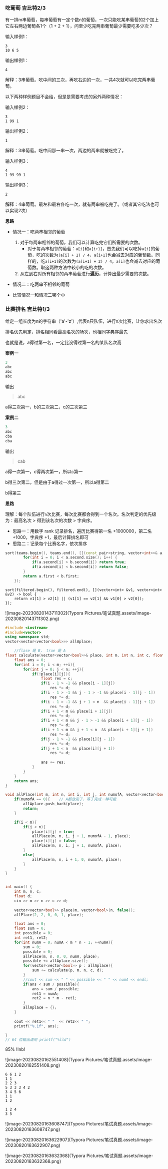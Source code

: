 ### 吃葡萄 吉比特2/3

有一排m串葡萄，每串葡萄有一定个数n的葡萄，一次只能吃某串葡萄的2个加上它左右两边葡萄各1个（1 + 2 + 1），问至少吃完两串葡萄最少需要吃多少次？

输入样例1：

```
3
10 6 5
```

输出样例1：

```
4
```

解释：3串葡萄。吃中间的三次，再吃右边的一次，一共4次就可以吃完两串葡萄。

以下两种样例题目不会给，但是是需要考虑的另外两种情况：

输入样例2：

```
3
1 99 1
```

输出样例2：

```
1
```

解释：3串葡萄。吃中间那一串一次，两边的两串就被吃完了。

输入样例3：

```
4
1 99 99 1
```

输出样例3：

```
2
```

解释：4串葡萄。最左和最右各吃一次，就有两串被吃完了。（或者其它吃法也可以实现2次）



**思路**

- 情况一：吃两串相邻的葡萄
  1. 对于每两串相邻的葡萄，我们可以计算吃完它们所需要的次数。
     - 对于每两串相邻的葡萄：`a[i]`和`a[i+1]`，首先我们可以吃掉`a[i]`的葡萄，吃的次数为`(a[i] + 2) / 4`，`a[i+1]`也会减去对应的葡萄数。同样的，吃`a[i+1]`的次数为`(a[i+1] + 2) / 4`，`a[i]`也会减去对应的葡萄数。取这两种方法中较小的吃的次数。
  2. 从左到右对所有相邻的两串葡萄进行**遍历**，计算出最少需要的次数。

- 情况二：吃两串不相邻的葡萄
- 比较情况一和情况二哪个小



### 比赛排名 吉比特1/3

给定一组长度为n的字符串（'a'-'z'）,代表n只队伍，进行n次比赛，让你求出名次

排名优先判定，排名相同看最高名次的场次，也相同字典序最先

也就是说，a得过第一名，一定比没得过第一名的某队名次高

**案例一**

```cpp
3
abc
abc
abc
```

输出

> abc

a得三次第一，b的三次第二，c的三次第三

**案例二**

```cpp
3
abc
cba
cba
```

输出

> cab

a得一次第一，c得两次第一，所以c第一

b得三次第二，但是由于a得过一次第一，所以a得第二

b得第三



**思路**

理解：每个队伍进行`n`次比赛，每次比赛都会得到一个名次。名次判定的优先级为：最高名次 > 得到该名次的次数 > 字典序。

- 思路一：用数字 rank 记录排名，遍历比赛得第一名 +1000000，第二名 +1000，字典序 +1，最后计算排名即可
- 思路二：记录每个比赛名字，依次排序

```cpp
sort(teams.begin(), teams.end(), [](const pair<string, vector<int>>& a, const pair<string, vector<int>>& b) {
        for(int i = 0; i < a.second.size(); i++) {
            if(a.second[i] > b.second[i]) return true;
            if(a.second[i] < b.second[i]) return false;
        }
        return a.first < b.first;
    });
```



```c++sort(filtered.begin(), filtered.end(), [](vector<int> &v1, vector<int> &v2) -> bool {
sort(filtered.begin(), filtered.end(), [](vector<int> &v1, vector<int> &v2) -> bool {
    return v1[1] > v2[1] || (v1[1] == v2[1] && v1[0] > v2[0]);
});
```





![image-20230820143711302](Typora Pictures/笔试真题.assets/image-20230820143711302.png)



```c++
#include <iostream>
#include<vector>
using namespace std;
vector<vector<vector<bool>>> allAplace;

    //flase 是 B， true 是 A
float calculate(vector<vector<bool>>& place, int m, int n, int c, float d){
    float ans = 0;
    for(int i = 0; i < m; ++i){
        for(int j = 0; j < n; ++j){
            if(!place[i][j]){
                float res = c;
                if(i - 1 > -1 && place[i - 1][j])
                    res *= d;
                if(i - 1 > -1 && j - 1 > -1 && place[i - 1][j - 1])
                    res *= d;
                if(i - 1 > -1 && j + 1 < n  && place[i - 1][j + 1])
                    res *= d;
                if(i + 1 < m && place[i + 1][j])
                    res *= d;
                if(i + 1 < m && j - 1 > -1 && place[i + 1][j - 1])
                    res *= d;
                if(i + 1 < m && j + 1 < n  && place[i + 1][j + 1])
                    res *= d;
                if(j - 1 > -1 && place[i][j - 1])
                    res *= d;
                if(j + 1 < n  && place[i][j + 1])
                    res *= d;
                
                ans += res;
            }
        }
    }
    return ans;
}

void allPlace(int m, int n, int i, int j, int numofA, vector<vector<bool>>& place){
    if(numofA == 0){    // A都放完了，等于完成一种可能
        allAplace.push_back(place);
        return;
    }

    if(i < m){
        if(j < n){
            place[i][j] = true;
            allPlace(m, n, i, j + 1, numofA - 1, place);
            place[i][j] = false;
            allPlace(m, n, i, j + 1, numofA, place);
        }
        else{
            allPlace(m, n, i + 1, 0, numofA, place);
        }
    }
}


int main() {
    int m, n, c;
    float d;
    cin >> m >> n >> c >> d;
    
    vector<vector<bool>> place(m, vector<bool>(n, false));
    allPlace(2, 2, 0, 0, 1, place);

    float ans = 0;
    float sum = 0;
    int possible = 0;
    int ret1, ret2;
    for(int numA = 0; numA < m * n - 1; ++numA){
        sum = 0;
        possible = 0;
        allPlace(m, n, 0, 0, numA, place);
        possible += allAplace.size();
        for(vector<vector<bool>> p : allAplace){
            sum += calculate(p, m, n, c, d);
        }
        //cout << sum << " " << possible << " " << numA << endl;
        if(ans < sum / possible){
            ans = sum / possible;
            ret1 = numA;
            ret2 = n * m - ret1;
        }
        allAplace = {};
    }
    
    cout << ret1<< " "  << ret2<< " ";
    printf("%.1f", ans);

}
// 64 位输出请用 printf("%lld")
```



85% !!nb!





![image-20230820162551408](Typora Pictures/笔试真题.assets/image-20230820162551408.png)



```
6 6 1 2
1 1
2 2 3
5 3 3 3 4 2
3 4 5 6
1 1
1 2
```



```
1 2 4
3 5
```





![image-20230820163608747](Typora Pictures/笔试真题.assets/image-20230820163608747.png)

![image-20230820163622907](Typora Pictures/笔试真题.assets/image-20230820163622907.png)

![image-20230820163632368](Typora Pictures/笔试真题.assets/image-20230820163632368.png)